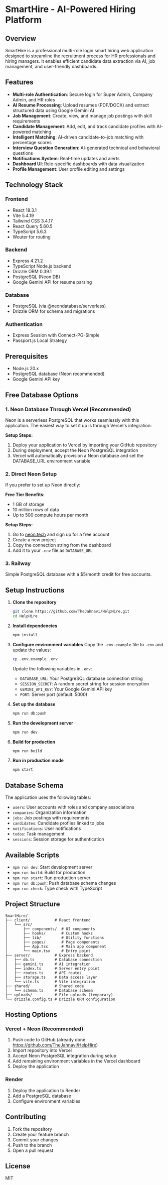 # SmartHire - AI-Powered Hiring Platform

## Overview

SmartHire is a professional multi-role login smart hiring web application designed to streamline the recruitment process for HR professionals and hiring managers. It enables efficient candidate data extraction via AI, job management, and user-friendly dashboards.

## Features

- **Multi-role Authentication**: Secure login for Super Admin, Company Admin, and HR roles
- **AI Resume Processing**: Upload resumes (PDF/DOCX) and extract structured data using Google Gemini AI
- **Job Management**: Create, view, and manage job postings with skill requirements
- **Candidate Management**: Add, edit, and track candidate profiles with AI-powered matching
- **Intelligent Matching**: AI-driven candidate-to-job matching with percentage scores
- **Interview Question Generation**: AI-generated technical and behavioral questions
- **Notifications System**: Real-time updates and alerts
- **Dashboard UI**: Role-specific dashboards with data visualization
- **Profile Management**: User profile editing and settings

## Technology Stack

### Frontend
- React 18.3.1
- Vite 5.4.19
- Tailwind CSS 3.4.17
- React Query 5.60.5
- TypeScript 5.6.3
- Wouter for routing

### Backend
- Express 4.21.2
- TypeScript Node.js backend
- Drizzle ORM 0.39.1
- PostgreSQL (Neon DB)
- Google Gemini API for resume parsing

### Database
- PostgreSQL (via @neondatabase/serverless)
- Drizzle ORM for schema and migrations

### Authentication
- Express Session with Connect-PG-Simple
- Passport.js Local Strategy

## Prerequisites

- Node.js 20.x
- PostgreSQL database (Neon recommended)
- Google Gemini API key

## Free Database Options

### 1. Neon Database Through Vercel (Recommended)
Neon is a serverless PostgreSQL that works seamlessly with this application. The easiest way to set it up is through Vercel's integration:

**Setup Steps:**
1. Deploy your application to Vercel by importing your GitHub repository
2. During deployment, accept the Neon PostgreSQL integration
3. Vercel will automatically provision a Neon database and set the DATABASE_URL environment variable

### 2. Direct Neon Setup
If you prefer to set up Neon directly:

**Free Tier Benefits:**
- 1 GB of storage
- 10 million rows of data
- Up to 500 compute hours per month

**Setup Steps:**
1. Go to [neon.tech](https://neon.tech) and sign up for a free account
2. Create a new project
3. Copy the connection string from the dashboard
4. Add it to your `.env` file as `DATABASE_URL`

### 3. Railway
Simple PostgreSQL database with a $5/month credit for free accounts.

## Setup Instructions

1. **Clone the repository**
   ```bash
   git clone https://github.com/TheJahnavi/HelpHire.git
   cd HelpHire
   ```

2. **Install dependencies**
   ```bash
   npm install
   ```

3. **Configure environment variables**
   Copy the `.env.example` file to `.env` and update the values:
   ```bash
   cp .env.example .env
   ```
   
   Update the following variables in `.env`:
   - `DATABASE_URL`: Your PostgreSQL database connection string
   - `SESSION_SECRET`: A random secret string for session encryption
   - `GEMINI_API_KEY`: Your Google Gemini API key
   - `PORT`: Server port (default: 5000)

4. **Set up the database**
   ```bash
   npm run db:push
   ```

5. **Run the development server**
   ```bash
   npm run dev
   ```

6. **Build for production**
   ```bash
   npm run build
   ```

7. **Run in production mode**
   ```bash
   npm start
   ```

## Database Schema

The application uses the following tables:
- `users`: User accounts with roles and company associations
- `companies`: Organization information
- `jobs`: Job postings with requirements
- `candidates`: Candidate profiles linked to jobs
- `notifications`: User notifications
- `todos`: Task management
- `sessions`: Session storage for authentication

## Available Scripts

- `npm run dev`: Start development server
- `npm run build`: Build for production
- `npm run start`: Run production server
- `npm run db:push`: Push database schema changes
- `npm run check`: Type check with TypeScript

## Project Structure

```
SmartHire/
├── client/           # React frontend
│   └── src/
│       ├── components/  # UI components
│       ├── hooks/       # Custom hooks
│       ├── lib/         # Utility functions
│       ├── pages/       # Page components
│       ├── App.tsx      # Main app component
│       └── main.tsx     # Entry point
├── server/           # Express backend
│   ├── db.ts         # Database connection
│   ├── gemini.ts     # AI integration
│   ├── index.ts      # Server entry point
│   ├── routes.ts     # API routes
│   ├── storage.ts    # Data access layer
│   └── vite.ts       # Vite integration
├── shared/           # Shared code
│   └── schema.ts     # Database schema
├── uploads/          # File uploads (temporary)
└── drizzle.config.ts # Drizzle ORM configuration
```

## Hosting Options

### Vercel + Neon (Recommended)
1. Push code to GitHub (already done: https://github.com/TheJahnavi/HelpHire)
2. Import repository into Vercel
3. Accept Neon PostgreSQL integration during setup
4. Add remaining environment variables in the Vercel dashboard
5. Deploy the application

### Render
1. Deploy the application to Render
2. Add a PostgreSQL database
3. Configure environment variables

## Contributing

1. Fork the repository
2. Create your feature branch
3. Commit your changes
4. Push to the branch
5. Open a pull request

## License

MIT